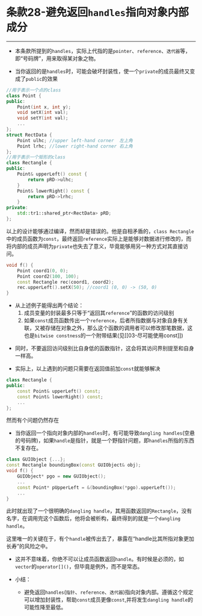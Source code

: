 # 条款28-避免返回`handles`指向对象内部成分
---
- 本条款所提到的`handles`，实际上代指的是`pointer`、`reference`、`迭代器`等，即“号码牌”，用来取得某对象之物。

- 当你返回的是`handles`时，可能会破坏封装性，使一个`private`的成员最终又变成了`public`的效果
```cpp
//用于表示一个点的class
class Point {
public:
	Point(int x, int y);
	void setX(int val);
	void setY(int val);
	...
};
struct RectData {
	Point ulhc; //upper left-hand corner  左上角
	Point lrhc; //lower right-hand corner 右上角
};
//用于表示一个矩形的class
class Rectangle {
public:
	Point& upperLeft() const {
		return pRD->ulhc;
	}
	Point& lowerRight() const {
		return pRD->lrhc;
	}
private:
	std::tr1::shared_ptr<RectData> pRD;
};
```

以上的设计能够通过编译，然而却是错误的。他是自相矛盾的，`class Rectangle`中的成员函数为`const`，最终返回`reference`实际上是能够对数据进行修改的，而将内部的成员声明为`private`也失去了意义，毕竟能够用另一种方式对其直接访问。
```cpp
void f() {
	Point coord1(0, 0);
	Point coord2(100, 100);
	const Rectangle rec(coord1, coord2);
	rec.upperLeft().setX(50); //coord1 (0, 0) -> (50, 0)
}
```

- 从上述例子能得出两个结论：
	1. 成员变量的封装最多只等于“返回其`reference`”的函数的访问级别
	2. 如果`const`成员函数传出一个`reference`，后者所指数据与对象自身有关联，又被存储在对象之外，那么这个函数的调用者可以修改那笔数据，这也是`bitwise constness`的一个附带结果(见[[03-尽可能使用const]])

+ 同时，不要返回访问级别比自身低的函数指针，这会将其访问界别提至和自身一样高。

+ 实际上，以上遇到的问题只需要在返回值前加`const`就能够解决
```cpp
class Rectangle {
public:
	const Point& upperLeft() const;
	const Point& lowerRight() const;
	...
};
```

然而有个问题仍然存在

- 当你返回一个指向对象内部的`handles`时，有可能导致`dangling handles`(空悬的号码牌)，如果`handle`是指针，就是一个野指针问题，即`handles`所指的东西不复存在。
```cpp
class GUIObject {...};
const Rectangle boundingBox(const GUIObject& obj);
void f() {
	GUIObject* pgo = new GUIObject();
	...
	const Point* pUpperLeft = &(boundingBox(*pgo).upperLeft());
	...
}
```

此时就出现了一个很明确的`dangling handle`，其用函数返回的`Rectangle`，没有名字，在调用完这个函数后，他将会被析构，最终得到的就是一个`dangling handle`。

这里唯一的关键在于，有个`handle`被传出去了，暴露在“handle比其所指对象更加长寿”的风险之中。

- 这并不意味着，你绝不可以让成员函数返回`handle`。有时候是必须的，如`vector`的`operator[]()`，但毕竟是例外，而不是常态。

- 小结：
	- 避免返回`handles`(`指针`、`reference`、`迭代器`)指向对象内部。遵循这个规定可以增加封装性，帮助`const`成员更像`const`,并将发生`dangling handle`的可能性降至最低。